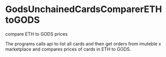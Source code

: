 # GodsUnchainedCardsComparerETHtoGODS
compare ETH to GODS prices

The programs calls api to list all cards and then get orders from imuteble x marketplace and compares prices of cards in ETH to GODS.

